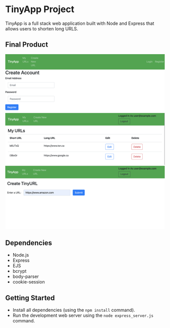 # TinyApp Project

TinyApp is a full stack web application built with Node and Express that allows users to shorten long URLS.

## Final Product 

!["screenshot of login page"](https://github.com/MingfengLi0122/tinyapp/blob/master/docs/login_page.png)
!["screenshot of url display page"](https://github.com/MingfengLi0122/tinyapp/blob/master/docs/display_urls.png)
!["screenshot of create url page"](https://github.com/MingfengLi0122/tinyapp/blob/master/docs/create_url.png)

## Dependencies

- Node.js
- Express
- EJS
- bcrypt
- body-parser
- cookie-session

## Getting Started

- Install all dependencies (using the `npm install` command).
- Run the development web server using the `node express_server.js` command.
